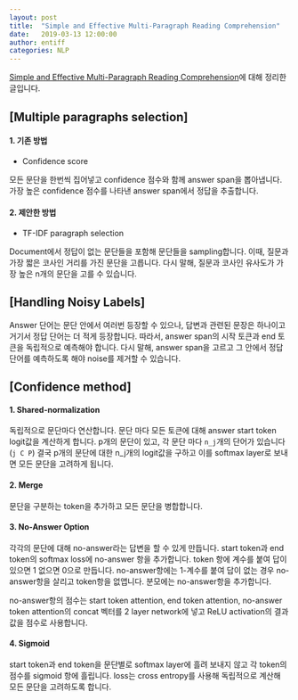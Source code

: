 ```yaml
---
layout: post
title:  "Simple and Effective Multi-Paragraph Reading Comprehension"
date:   2019-03-13 12:00:00
author: entiff
categories: NLP
---
```


[Simple and Effective Multi-Paragraph Reading Comprehension](https://arxiv.org/pdf/1710.10723.pdf)에 대해 정리한 글입니다.

## [Multiple paragraphs selection]

#### 1. 기존 방법

- Confidence score

모든 문단을 한번씩 집어넣고 confidence 점수와 함께 answer span을 뽑아냅니다. 가장 높은 confidence 점수를 나타낸 answer span에서 정답을 추출합니다.

#### 2. 제안한 방법

- TF-IDF paragraph selection

Document에서 정답이 없는 문단들을 포함해 문단들을 sampling합니다.
이때, 질문과 가장 짧은 코사인 거리를 가진 문단을 고릅니다.
다시 말해, 질문과 코사인 유사도가 가장 높은 n개의 문단을 고를 수 있습니다.

## [Handling Noisy Labels]

Answer 단어는 문단 안에서 여러번 등장할 수 있으나, 답변과 관련된 문장은 하나이고 거기서 정답 단어는 더 적게 등장합니다.
따라서, answer span의 시작 토큰과 end 토큰을 독립적으로 예측해야 합니다.
다시 말해, answer span을 고르고 그 안에서 정답 단어를 예측하도록 해야 noise를 제거할 수 있습니다.

## [Confidence method]

#### 1. Shared-normalization

독립적으로 문단마다 연산합니다. 문단 마다 모든 토큰에 대해 answer start token logit값을 계산하게 합니다.
p개의 문단이 있고, 각 문단 마다 `n_j`개의 단어가 있습니다 (`j C P`)
결국 p개의 문단에 대한 n_j개의 logit값을 구하고 이를 softmax layer로 보내면 모든 문단을 고려하게 됩니다.

#### 2. Merge

문단을 구분하는 token을 추가하고 모든 문단을 병합합니다.

#### 3. No-Answer Option

각각의 문단에 대해 no-answer라는 답변을 할 수 있게 만듭니다.
start token과 end token의 softmax loss에 no-answer 항을 추가합니다. token 항에 계수를 붙여 답이 있으면 1 없으면 0으로 만듭니다.
no-answer항에는 1-계수를 붙여 답이 없는 경우 no-answer항을 살리고 token항을 없앱니다. 분모에는 no-answer항을 추가합니다.

no-answer항의 점수는 start token attention, end token attention, no-answer token attention의 concat 벡터를 2 layer network에
넣고 ReLU activation의 결과 값을 점수로 사용합니다.

#### 4. Sigmoid

start token과 end token을 문단별로 softmax layer에 흘려 보내지 않고 각 token의 점수를 sigmoid 항에 흘립니다.
loss는 cross entropy를 사용해 독립적으로 계산해 모든 문단을 고려하도록 합니다.
